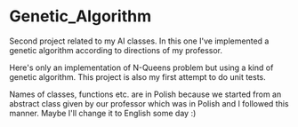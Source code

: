 # Genetic_Algorithm
Second project related to my AI classes. In this one I've implemented a genetic algorithm according to directions of my professor.

Here's only an implementation of N-Queens problem but using a kind of genetic algorithm. This project is also my first attempt to do unit tests.

Names of classes, functions etc. are in Polish because we started from an abstract class given by our professor which was in Polish and I followed this manner. Maybe I'll change it to English some day :)
